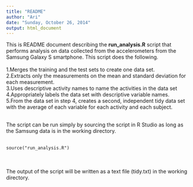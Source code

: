 ```yaml
---
title: "README"
author: "Ari"
date: "Sunday, October 26, 2014"
output: html_document
---
```


This is README document describing the <b>run_analysis.R</b> script that performs analysis on data collected from the accelerometers from the Samsung Galaxy S smartphone. This script does the following. <br><br>
1.Merges the training and the test sets to create one data set.<br>
2.Extracts only the measurements on the mean and standard deviation for each measurement. <br>
3.Uses descriptive activity names to name the activities in the data set<br>
4.Appropriately labels the data set with descriptive variable names. <br>
5.From the data set in step 4, creates a second, independent tidy data set with the average of each variable for each activity and each subject.<br><br>

The script can be run simply by sourcing the script in R Studio as long as the Samsung data is in the working directory.<br><br>
```{r}
source("run_analysis.R")
```

<br><br>The output of the script will be written as a text file (tidy.txt) in the working directory.
